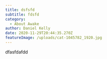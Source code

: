 ```yaml
---
title: dsfsfd
subtitle: fdsfd
category:
  - About Awake
author: Daniel Kelly
date: 2020-11-29T20:44:35.270Z
featureImage: /uploads/cat-1045782_1920.jpg
---
```

dfasfdafdd